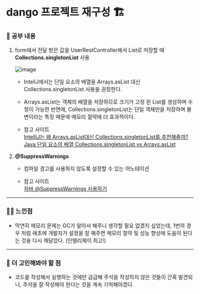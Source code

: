 # dango 프로젝트 재구성 🏗️

### 🚸 공부 내용

1. form에서 전달 받은 값을 UserRestController에서 List<UserMasterDto>로 저장할 때 **Collections.singletonList** 사용
   
   ![image](https://github.com/cha2code/daily_study/assets/141387662/236583a2-2b97-4235-a40e-99cc6dc6b4e2)

   * InteliJ에서는 단일 요소의 배열을 Arrays.asList 대신 Collections.singletonList 사용을 권장한다.
   * Arrays.asList는 객체의 배열을 저장하므로 크기가 고정 된 List를 생성하며 수정이 가능한 반면에,
     Collections.singletonList는 단일 객체만을 저장하며 불변이라는 특징 때문에 메모리 절약에 더 효과적이다.
  
   * 참고 사이트  
     [IntelliJ는 왜 Arrays.asList대신 Collections.singletonList를 추천해줄까?](https://www.korecmblog.com/blog/arrays-asList-alternative-Collections-singletonList)  
     [Java 단일 요소의 배열 Collections.singletonList vs Arrays.asList](https://prohannah.tistory.com/85)  

2. **@SuppressWarnings**
   * 컴파일 경고를 사용하지 않도록 설정할 수 있는 어노테이션
     
   * 참고 사이트     
   [자바 @SuppressWarnings 사용하기](https://ktko.tistory.com/entry/Java%EC%9D%98-SuppressWarnings-%EC%82%AC%EC%9A%A9%ED%95%98%EA%B8%B0)

---
  
### 🧑‍💻 느낀점

* 막연히 메모리 문제는 GC가 알아서 해주니 생각할 필요 없겠지 싶었는데, 1번의 경우 처럼 애초에 개발자가 설정을 잘 해주면
  메모리 절약 및 성능 향상에 도움이 된다는 것을 다시 깨달았다. (인텔리제이 최고!)

---

### 🚧 더 고민해봐야 할 점

* 코드를 작성해서 실행하는 것에만 급급해 주석을 작성하지 않은 것들이 간혹 발견되니, 주석을 잘 작성해야 한다는 것을 계속 기억해야겠다.
